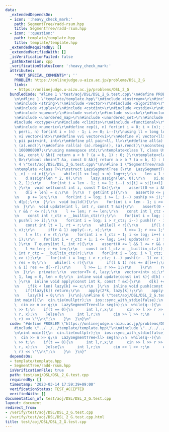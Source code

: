 ```yaml
---
data:
  _extendedDependsOn:
  - icon: ':heavy_check_mark:'
    path: SegmentTree/radd-rsum.hpp
    title: SegmentTree/radd-rsum.hpp
  - icon: ':question:'
    path: template/template.hpp
    title: template/template.hpp
  _extendedRequiredBy: []
  _extendedVerifiedWith: []
  _isVerificationFailed: false
  _pathExtension: cpp
  _verificationStatusIcon: ':heavy_check_mark:'
  attributes:
    '*NOT_SPECIAL_COMMENTS*': ''
    PROBLEM: https://onlinejudge.u-aizu.ac.jp/problems/DSL_2_G
    links:
    - https://onlinejudge.u-aizu.ac.jp/problems/DSL_2_G
  bundledCode: "#line 1 \"test/aoj/DSL/DSL_2_G.test.cpp\"\n#define PROBLEM \"https://onlinejudge.u-aizu.ac.jp/problems/DSL_2_G\"\
    \n\n#line 1 \"template/template.hpp\"\n#include <iostream>\r\n#include <cmath>\r\
    \n#include <string>\r\n#include <vector>\r\n#include <algorithm>\r\n#include <utility>\r\
    \n#include <tuple>\r\n#include <cstdint>\r\n#include <cstdio>\r\n#include <map>\r\
    \n#include <queue>\r\n#include <set>\r\n#include <stack>\r\n#include <deque>\r\
    \n#include <unordered_map>\r\n#include <unordered_set>\r\n#include <bitset>\r\n\
    #include <cctype>\r\n#include <climits>\r\n#include <functional>\r\n#include <cassert>\r\
    \n#include <numeric>\r\n#define rep(i, n) for(int i = 0; i < (n); i++)\r\n#define\
    \ per(i, n) for(int i = (n) - 1; i >= 0; i--)\r\nusing ll = long long;\r\n#define\
    \ vi vector<int>\r\n#define vvi vector<vi>\r\n#define vl vector<ll>\r\n#define\
    \ pii pair<int, int>\r\n#define pll pair<ll, ll>\r\n#define all(a) (a).begin(),\
    \ (a).end()\r\n#define rall(a) (a).rbegin(), (a).rend()\r\nconstexpr int mod =\
    \ 1000000007;\r\nusing namespace std;\r\ntemplate<class T, class U>\r\nbool chmax(T\
    \ &a, const U &b){ return a < b ? (a = b, 1) : 0; }\r\ntemplate<class T, class\
    \ U>\r\nbool chmin(T &a, const U &b){ return a > b ? (a = b, 1) : 0; }\n#line\
    \ 4 \"test/aoj/DSL/DSL_2_G.test.cpp\"\n\n#line 1 \"SegmentTree/radd-rsum.hpp\"\
    \ntemplate <class T>\r\nstruct LazySegmentTree {\r\n  LazySegmentTree(const int\
    \ _n) : n(_n){\r\n    while((1 << log) < n) log++;\r\n    len = 1 << log;\r\n\
    \    d.assign(len * 2, 0);\r\n    lazy.assign(len, 0);\r\n    si.assign(len *\
    \ 2, 1);\r\n    for(int i = len - 1; i >= 1; i--) si[i] = si[i<<1] << 1;\r\n \
    \ }\r\n  void set(const int i, const T &x){\r\n    assert(0 <= i && i < n);\r\n\
    \    d[i + len] = x;\r\n  }\r\n  T get(int p){\r\n    assert(0 <= p && p < n);\r\
    \n    p += len;\r\n    for(int i = log; i >= 1; i--) push(p >> i);\r\n    return\
    \ d[p];\r\n  }\r\n  void build(){\r\n    for(int i = len - 1; i >= 1; i--) update(i);\r\
    \n  }\r\n  void update(int l, int r, const T &x){\r\n    assert(0 <= l && l <=\
    \ r && r <= n);\r\n    l += len; r += len;\r\n    const int l_ctz = __builtin_ctz(l);\r\
    \n    const int r_ctz = __builtin_ctz(r);\r\n    for(int i = log; i > l_ctz; i--)\
    \ push(l >> i);\r\n    for(int i = log; i > r_ctz; i--) push((r - 1) >> i);\r\n\
    \    const int lt = l, rt = r;\r\n    while(l < r){\r\n      if(l & 1) apply(l++,\
    \ x);\r\n      if(r & 1) apply(--r, x);\r\n      l >>= 1; r >>= 1;\r\n    }\r\n\
    \    l = lt; r = rt;\r\n    for(int i = l_ctz + 1; i <= log; i++) update(l >>\
    \ i);\r\n    for(int i = r_ctz + 1; i <= log; i++) update((r - 1) >> i);\r\n \
    \ }\r\n  T query(int l, int r){\r\n    assert(0 <= l && l <= r && r <= n);\r\n\
    \    l += len; r += len;\r\n    const int l_ctz = __builtin_ctz(l);\r\n    const\
    \ int r_ctz = __builtin_ctz(r);\r\n    for(int i = log; i > l_ctz; i--) push(l\
    \ >> i);\r\n    for(int i = log; i > r_ctz; i--) push((r - 1) >> i);\r\n    T\
    \ res = 0;\r\n    while(l < r){\r\n      if(l & 1) res += d[l++];\r\n      if(r\
    \ & 1) res += d[--r];\r\n      l >>= 1; r >>= 1;\r\n    }\r\n    return res;\r\
    \n  }\r\n  private:\r\n  vector<T> d, lazy;\r\n  vector<int> si;\r\n  int n =\
    \ 1, log = 0, len = 0;\r\n  inline void update(const int k){ d[k] = d[2*k] + d[2*k+1];\
    \ }\r\n  inline void apply(const int k, const T &x){\r\n    d[k] += x * si[k];\r\
    \n    if(k < len) lazy[k] += x;\r\n  }\r\n  inline void push(const int k){\r\n\
    \    if(!lazy[k]) return;\r\n    apply(2*k, lazy[k]);\r\n    apply(2*k+1, lazy[k]);\r\
    \n    lazy[k] = 0;\r\n  }\r\n};\n#line 6 \"test/aoj/DSL/DSL_2_G.test.cpp\"\n\n\
    int main(){\n  cin.tie(nullptr);\n  ios::sync_with_stdio(false);\n  int n,q;\n\
    \  cin >> n >> q;\n  LazySegmentTree<ll> seg(n);\n  while(q--){\n    int t; cin\
    \ >> t;\n    if(t == 0){\n      int l,r,x;\n      cin >> l >> r >> x;\n      seg.update(l-1,\
    \ r, x);\n    }else{\n      int l,r;\n      cin >> l >> r;\n      cout << seg.query(l-1,\
    \ r) << \"\\n\";\n    }\n  }\n}\n"
  code: "#define PROBLEM \"https://onlinejudge.u-aizu.ac.jp/problems/DSL_2_G\"\n\n\
    #include \"../../../template/template.hpp\"\n\n#include \"../../../SegmentTree/radd-rsum.hpp\"\
    \n\nint main(){\n  cin.tie(nullptr);\n  ios::sync_with_stdio(false);\n  int n,q;\n\
    \  cin >> n >> q;\n  LazySegmentTree<ll> seg(n);\n  while(q--){\n    int t; cin\
    \ >> t;\n    if(t == 0){\n      int l,r,x;\n      cin >> l >> r >> x;\n      seg.update(l-1,\
    \ r, x);\n    }else{\n      int l,r;\n      cin >> l >> r;\n      cout << seg.query(l-1,\
    \ r) << \"\\n\";\n    }\n  }\n}"
  dependsOn:
  - template/template.hpp
  - SegmentTree/radd-rsum.hpp
  isVerificationFile: true
  path: test/aoj/DSL/DSL_2_G.test.cpp
  requiredBy: []
  timestamp: '2023-03-14 17:59:39+09:00'
  verificationStatus: TEST_ACCEPTED
  verifiedWith: []
documentation_of: test/aoj/DSL/DSL_2_G.test.cpp
layout: document
redirect_from:
- /verify/test/aoj/DSL/DSL_2_G.test.cpp
- /verify/test/aoj/DSL/DSL_2_G.test.cpp.html
title: test/aoj/DSL/DSL_2_G.test.cpp
---
```

